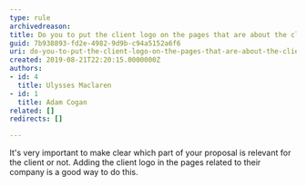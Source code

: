 ```yaml
---
type: rule
archivedreason: 
title: Do you to put the client logo on the pages that are about the client's project only?
guid: 7b938893-fd2e-4982-9d9b-c94a5152a6f6
uri: do-you-to-put-the-client-logo-on-the-pages-that-are-about-the-clients-project-only
created: 2019-08-21T22:20:15.0000000Z
authors:
- id: 4
  title: Ulysses Maclaren
- id: 1
  title: Adam Cogan
related: []
redirects: []

---
```


It's very important to make clear which part of your proposal is relevant for the client or not. Adding the client logo in the pages related to their company is a good way to do this.

<!--endintro-->
